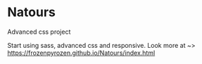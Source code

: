 # Natours
Advanced css project

Start using sass, advanced css and responsive.
Look more at ~> https://frozenpyrozen.github.io/Natours/index.html
